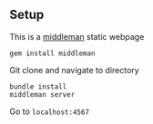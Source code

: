 ## Setup

This is a [middleman](https://middlemanapp.com) static webpage

```shell
gem install middleman
```

Git clone and navigate to directory

```shell 
bundle install
middleman server
```

Go to `localhost:4567`
